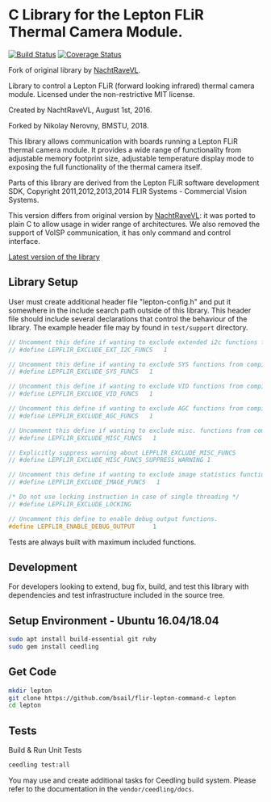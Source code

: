 C Library for the Lepton FLiR Thermal Camera Module.
===============

[![Build Status](https://img.shields.io/travis/bsail/flir-lepton-command-c/master.svg)](https://travis-ci.org/bsail/flir-lepton-command-c)
[![Coverage Status](https://img.shields.io/coveralls/github/bsail/flir-lepton-command-c/master.svg)](https://coveralls.io/github/bsail/flir-lepton-command-c?branch=master)

Fork of original library by [NachtRaveVL](https://github.com/NachtRaveVL/Lepton-FLiR-Arduino).

Library to control a Lepton FLiR (forward looking infrared) thermal camera module.
Licensed under the non-restrictive MIT license.

Created by NachtRaveVL, August 1st, 2016.

Forked by Nikolay Nerovny, BMSTU, 2018.

This library allows communication with boards running a Lepton FLiR thermal camera module. It provides a wide range of functionality from adjustable memory footprint size, adjustable temperature display mode to exposing the full functionality of the thermal camera itself.

Parts of this library are derived from the Lepton FLiR software development SDK, Copyright 2011,2012,2013,2014 FLIR Systems - Commercial Vision Systems.

This version differs from original version by [NachtRaveVL](https://github.com/NachtRaveVL/Lepton-FLiR-Arduino): it was ported to plain C to allow usage in wider range of architectures. We also removed the support of VoISP communication, it has only command and control interface.

[Latest version of the library](https://github.com/bsail/flir-lepton-command-c)

Library Setup
---------------

User must create additional header file "lepton-config.h" and put it somewhere in the include search path outside of this library.
This header file should include several declarations that control the behaviour of the library.
The example header file may by found in `test/support` directory.

```C
// Uncomment this define if wanting to exclude extended i2c functions from compilation.
// #define LEPFLIR_EXCLUDE_EXT_I2C_FUNCS   1

// Uncomment this define if wanting to exclude SYS functions from compilation.
// #define LEPFLIR_EXCLUDE_SYS_FUNCS   1

// Uncomment this define if wanting to exclude VID functions from compilation.
// #define LEPFLIR_EXCLUDE_VID_FUNCS   1

// Uncomment this define if wanting to exclude AGC functions from compilation.
// #define LEPFLIR_EXCLUDE_AGC_FUNCS   1

// Uncomment this define if wanting to exclude misc. functions from compilation.
// #define LEPFLIR_EXCLUDE_MISC_FUNCS   1

// Explicitly suppress warning about LEPFLIR_EXCLUDE_MISC_FUNCS
// #define LEPFLIR_EXCLUDE_MISC_FUNCS_SUPPRESS_WARNING 1

// Uncomment this define if wanting to exclude image statistics functions from compilation.
// #define LEPFLIR_EXCLUDE_IMAGE_FUNCS   1

/* Do not use locking instruction in case of single threading */
// #define LEPFLIR_EXCLUDE_LOCKING

// Uncomment this define to enable debug output functions.
#define LEPFLIR_ENABLE_DEBUG_OUTPUT     1
```

Tests are always built with maximum included functions.

Development
---------------

For developers looking to extend, bug fix, build, and test this library with dependencies and test infrastructure included in the source tree.


Setup Environment - Ubuntu 16.04/18.04
---------------------------------

```bash
sudo apt install build-essential git ruby
sudo gem install ceedling
```

Get Code
-----------------

```bash
mkdir lepton
git clone https://github.com/bsail/flir-lepton-command-c lepton
cd lepton
```

Tests
---------------

Build & Run Unit Tests

```bash
ceedling test:all
```

You may use and create additional tasks for Ceedling build system. Please refer to the documentation in the `vendor/ceedling/docs`.
